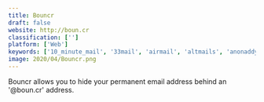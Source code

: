```yaml
---
title: Bouncr
draft: false 
website: http://boun.cr
classification: ['']
platform: ['Web']
keywords: ['10_minute_mail', '33mail', 'airmail', 'altmails', 'anonaddy', 'burner_mail', 'disposablemail', 'dispostable', 'fakemail', 'fakemyinbox', 'guerrilla_mail', 'harakirimail', 'inboxbear', 'lazyinbox', 'maildrop', 'mailinator', 'my_temp_mail', 'spamgourmet', 'yopmail']
image: 2020/04/Bouncr.png
---
```

Bouncr allows you to hide your permanent email address behind an '@boun.cr' address.
